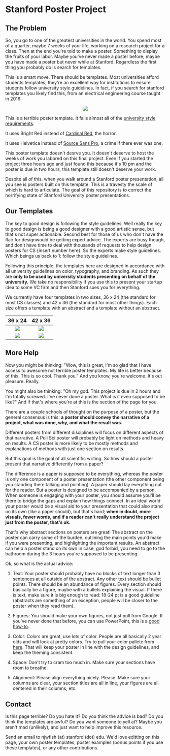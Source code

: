 # Stanford Poster Project

## The Problem

So, you go to one of the greatest universities in the world. You spend most of a quarter, maybe 7 weeks of your life, working on a research project for a class. Then at the end you're told to make a poster. Something to display the fruits of your labor. Maybe you've never made a poster before; maybe you have made a poster but never while at Stanford. Regardless the first thing you probably do is search for templates. 

This is a smart move. There should be templates. Most universities afford students templates, they're an excellent way for institutions to ensure students follow university style guidelines. In fact, if you search for stanford templates you likely find this, from an electrical engineering course taught in 2016:

<p align="center"><img src=https://github.com/njwfish/stanford-posters-templates/blob/master/docs/36x24_bad.png></p>

This is a terrible poster template. It fails almost all of the [university style requirements](https://identity.stanford.edu/). 

It uses Bright Red instead of [Cardinal Red](https://identity.stanford.edu/color.html), the horror. 

It uses Helvetica instead of [Source Sans Pro](https://identity.stanford.edu/typography.html), a crime if there ever was one. 

This poster template doesn't desrve you. It doesn't deserve to host the weeks of work you labored on this final project. Even if you started the project three hours ago and just found this because it's 10 pm and the poster is due in two hours, this template still doesn't deserve your work.

Despite all of this, when you walk around a Stanford poster presentation, all you see is posters built on this template. This is a travesty the scale of which is hard to articulate. The goal of this repository is to correct the horrifying state of Stanford University poster presentations. 

## Our Templates

The key to good design is following the style guidelines. Well really the key to good design is being a good designer with a good artistic sense, but that's not super actionable. Second best for those of us who don't have the flair for designwould be getting expert advice. The experts are busy though, and don't have time to deal with thousands of requests to help design posters for CS {insert number here}. So the experts make style guidelines. Which beings us back to 1: follow the style guidelines.

Following this principle, the templates here are designed in accordance with all university guidelines on color, typography, and branding. As such they are **only to be used by university students presenting on behalf of the university.** We take no responsibility if you use this to present your startup idea to some VC firm and then Stanford sues you for everything. 

We currently have four templates in two sizes, 36 x 24 (the standard for most CS classes) and 42 x 36 (the standard for most other things). Each size offers a template with an abstract and a template without an abstract.

36 x 24             |  42 x 36
:-------------------------:|:-------------------------:
![](https://github.com/njwfish/stanford-posters-templates/blob/master/docs/36x24.png)  |  ![](https://github.com/njwfish/stanford-posters-templates/blob/master/docs/42x36.png)
![](https://github.com/njwfish/stanford-posters-templates/blob/master/docs/36x24_abs.png) | ![](https://github.com/njwfish/stanford-posters-templates/blob/master/docs/42x36_abs.png)

## More Help

Now you might be thinking: "Wow, this is great, I'm so glad that I have access to awesome not terrible poster templates. My life is better because of this. This is so cool. Thank you." And you know, you're welcome. It's out pleasure. Really.

You might also be thinking: "Oh my god. This project is due in 2 hours and I'm totally screwed. I've never done a poster. What is it even supposed to be like?" And if that's where you're at this is the section of the page for you.

There are a couple schools of thought on the purpose of a poster, but the general consensus is this: **a poster should convey the narrative of a project, what was done, why, and what the result was.** 

Different posters from different disciplines will focus on different aspects of that narrative. A Poli Sci poster will probably be light on methods and heavy on results. A CS poster is more likely to be mostly methods and explanations of methods with just one section on results. 

But this goal is the goal of all scientific writing. So how should a poster present that narrative differently from a paper? 

The difference is a paper is supposed to be everything, whereas the poster is only one component of a poster presentation (the other component being you standing there talking and pointing). A paper should lay everything out for the reader. But a poster is designed to be accompanied by a person. When someone is engaging with your poster, you should assume you'll be there to bridge the gaps and explain how things connect. In an ideal world your poster would be a visual aid to your presentation that could also stand on its own (like a paper should), but that's hard; **when in doubt, more visuals, fewer words, and if a reader can't really understand the project just from the poster, that's ok.**

That's why abstract sections on posters are great! The abstract on the poster can carry some of the burden, outlining the main points you'd make if you were presenting, and highlighting the important results. An abstract can help a poster stand on its own in case, god forbid, you need to go to the bathroom during the 3 hours you're supposed to be presenting.

Ok, so what is the actual advice:

1. Text: Your poster should probably have no blocks of text longer than 3 sentences at all outside of the abstract. Any other text should be bullet points. There should be an abundance of figures. Every section should basically be a figure, maybe with a bullets explaining the visual. If there is text, make sure it is big enough to read: 18-24 pt is a good guideline (abstracts are something of an exception, people will be closer to the poster when they read them).

2. Figures: You should make your own figures, not just pull from Google. If you've never done that before, you can use PowerPoint, this is a [good how-to](https://blog.hubspot.com/blog/tabid/6307/bid/34017/how-to-create-top-notch-visual-content-in-powerpoint-tutorial.aspx).

3. Color: Colors are great, use lots of color. People are all basically 2 year olds and will look at pretty colors. Try to pull your color pallete from [here](https://identity.stanford.edu/color.html). That will keep your poster in line with the design guidelines, and keep the theming consistent.

4. Space: Don't try to cram too much in. Make sure your sections have room to breathe. 

5. Alignment: Please align everything nicely. Please. Make sure your columns are clear, your section titles are all in line, your figures are all centered in their columns, etc.

## Contact

Is this page terrible? Do you hate it? Do you think the advice is bad? Do you think the templates are awful? Do you want someone to yell at? Maybe you aren't mad (unlikely), and just want to help improve this resource.

Send an email to njwfish (at) stanford (dot) edu. We'd love editting on this page, your own poster templates, poster examples (bonus points if you use these templates), or any other contributions.
